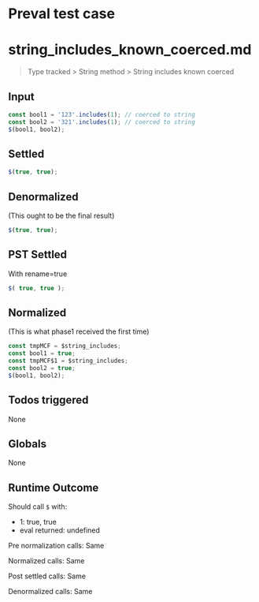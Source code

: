 # Preval test case

# string_includes_known_coerced.md

> Type tracked > String method > String includes known coerced

## Input

`````js filename=intro
const bool1 = '123'.includes(1); // coerced to string
const bool2 = '321'.includes(1); // coerced to string
$(bool1, bool2);
`````


## Settled


`````js filename=intro
$(true, true);
`````


## Denormalized
(This ought to be the final result)

`````js filename=intro
$(true, true);
`````


## PST Settled
With rename=true

`````js filename=intro
$( true, true );
`````


## Normalized
(This is what phase1 received the first time)

`````js filename=intro
const tmpMCF = $string_includes;
const bool1 = true;
const tmpMCF$1 = $string_includes;
const bool2 = true;
$(bool1, bool2);
`````


## Todos triggered


None


## Globals


None


## Runtime Outcome


Should call `$` with:
 - 1: true, true
 - eval returned: undefined

Pre normalization calls: Same

Normalized calls: Same

Post settled calls: Same

Denormalized calls: Same
